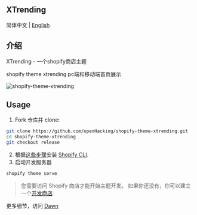 ## XTrending

简体中文 | [English](./README.md)

## 介绍

XTrending - 一个shopify商店主题

shopify theme xtrending pc端和移动端首页展示

![shopify-theme-xtrending](https://cdn.jsdelivr.net/gh/openHacking/static-files@main/img/1638851908504shopify-theme-xtrending.png)

## Usage

1. Fork 仓库并 clone:
```sh
git clone https://github.com/openHacking/shopify-theme-xtrending.git
cd shopify-theme-xtrending
git checkout release
```
2. 根据[这些步骤](https://shopify.dev/themes/tools/cli/installation)安装 [Shopify CLI](https://github.com/Shopify/shopify-cli).
3. 启动开发服务器
```sh
shopify theme serve
```

> 您需要访问 Shopify 商店才能开始主题开发。 如果你还没有，你可以建立一个[开发商店](https://shopify.dev/themes/tools/development-stores).

更多细节，访问 [Dawn](https://github.com/Shopify/dawn)

